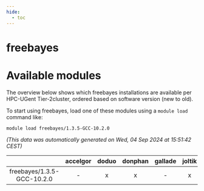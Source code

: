 ```yaml
---
hide:
  - toc
---
```


freebayes
=========

# Available modules


The overview below shows which freebayes installations are available per HPC-UGent Tier-2cluster, ordered based on software version (new to old).

To start using freebayes, load one of these modules using a `module load` command like:

```shell
module load freebayes/1.3.5-GCC-10.2.0
```

*(This data was automatically generated on Wed, 04 Sep 2024 at 15:51:42 CEST)*  

| |accelgor|doduo|donphan|gallade|joltik|shinx|skitty|
| :---: | :---: | :---: | :---: | :---: | :---: | :---: | :---: |
|freebayes/1.3.5-GCC-10.2.0|-|x|x|-|x|-|-|
